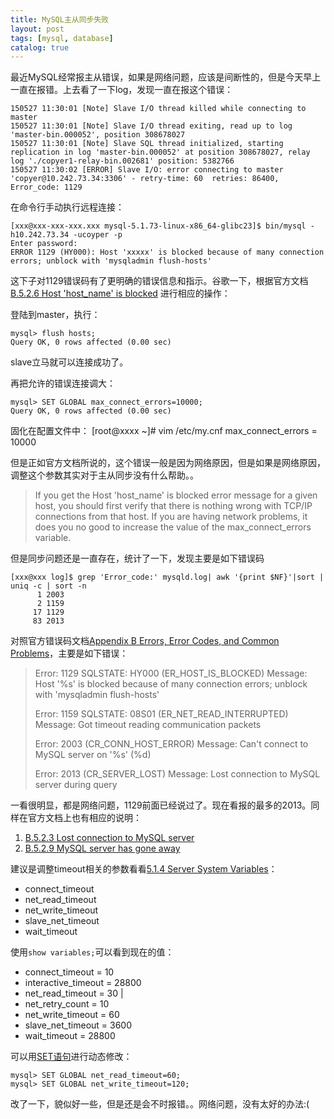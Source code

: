 ```yaml
---
title: MySQL主从同步失败
layout: post
tags: [mysql, database]
catalog: true
---
```


最近MySQL经常报主从错误，如果是网络问题，应该是间断性的，但是今天早上一直在报错。上去看了一下log，发现一直在报这个错误：

	150527 11:30:01 [Note] Slave I/O thread killed while connecting to master
	150527 11:30:01 [Note] Slave I/O thread exiting, read up to log 'master-bin.000052', position 308678027
	150527 11:30:01 [Note] Slave SQL thread initialized, starting replication in log 'master-bin.000052' at position 308678027, relay log './copyer1-relay-bin.002681' position: 5382766
	150527 11:30:02 [ERROR] Slave I/O: error connecting to master 'copyer@10.242.73.34:3306' - retry-time: 60  retries: 86400, Error_code: 1129

在命令行手动执行远程连接：

	[xxx@xxx-xxx-xxx.xxx mysql-5.1.73-linux-x86_64-glibc23]$ bin/mysql -h10.242.73.34 -ucoyper -p
	Enter password:
	ERROR 1129 (HY000): Host 'xxxxx' is blocked because of many connection errors; unblock with 'mysqladmin flush-hosts'

这下子对1129错误码有了更明确的错误信息和指示。谷歌一下，根据官方文档[B.5.2.6 Host 'host_name' is blocked](https://dev.mysql.com/doc/refman/5.0/en/blocked-host.html) 进行相应的操作：

登陆到master，执行：

	mysql> flush hosts;
	Query OK, 0 rows affected (0.00 sec)

slave立马就可以连接成功了。

再把允许的错误连接调大：

	mysql> SET GLOBAL max_connect_errors=10000;
	Query OK, 0 rows affected (0.00 sec)

固化在配置文件中：
	[root@xxxx ~]# vim /etc/my.cnf
	max_connect_errors = 10000


但是正如官方文档所说的，这个错误一般是因为网络原因，但是如果是网络原因，调整这个参数其实对于主从同步没有什么帮助。。

> If you get the Host 'host_name' is blocked error message for a given host, you should first verify that there is nothing wrong with TCP/IP connections from that host. If you are having network problems, it does you no good to increase the value of the max_connect_errors variable.


但是同步问题还是一直存在，统计了一下，发现主要是如下错误码

	[xxx@xxx log]$ grep 'Error_code:' mysqld.log| awk '{print $NF}'|sort | uniq -c | sort -n
	      1 2003
	      2 1159
	     17 1129
	     83 2013

对照官方错误码文档[Appendix B Errors, Error Codes, and Common Problems](http://dev.mysql.com/doc/refman/5.0/en/error-handling.html)，主要是如下错误：

> Error: 1129 SQLSTATE: HY000 (ER_HOST_IS_BLOCKED)
> Message: Host '%s' is blocked because of many connection errors; unblock with 'mysqladmin flush-hosts'
> 
> Error: 1159 SQLSTATE: 08S01 (ER_NET_READ_INTERRUPTED)
> Message: Got timeout reading communication packets
>
> Error: 2003 (CR_CONN_HOST_ERROR)
> Message: Can't connect to MySQL server on '%s' (%d)
>
> Error: 2013 (CR_SERVER_LOST)
> Message: Lost connection to MySQL server during query

一看很明显，都是网络问题，1129前面已经说过了。现在看报的最多的2013。同样在官方文档上也有相应的说明：

1. [B.5.2.3 Lost connection to MySQL server](https://dev.mysql.com/doc/refman/5.0/en/error-lost-connection.html) 
2. [B.5.2.9 MySQL server has gone away](http://dev.mysql.com/doc/refman/5.0/en/gone-away.html)

建议是调整timeout相关的参数看看[5.1.4 Server System Variables](http://dev.mysql.com/doc/refman/5.0/en/server-system-variables.html)：

* connect_timeout
* net_read_timeout 
* net_write_timeout
* slave_net_timeout
* wait_timeout

使用`show variables;`可以看到现在的值：

* connect_timeout = 10    
* interactive_timeout = 28800 
* net_read_timeout = 30                                                                                        |
* net_retry_count = 10 
* net_write_timeout = 60   
* slave_net_timeout = 3600 
* wait_timeout = 28800     


可以用[SET语句](https://dev.mysql.com/doc/refman/5.0/en/set-statement.html)进行动态修改：

	mysql> SET GLOBAL net_read_timeout=60;
	mysql> SET GLOBAL net_write_timeout=120;

改了一下，貌似好一些，但是还是会不时报错。。网络问题，没有太好的办法:(






